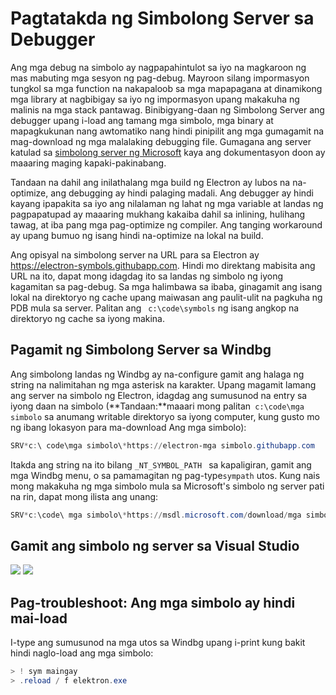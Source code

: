# Pagtatakda ng Simbolong Server sa Debugger

Ang mga debug na simbolo ay nagpapahintulot sa iyo na magkaroon ng mas mabuting mga sesyon ng pag-debug. Mayroon silang impormasyon tungkol sa mga function na nakapaloob sa mga mapapagana at dinamikong mga library at nagbibigay sa iyo ng impormasyon upang makakuha ng malinis na mga stack pantawag. Binibigyang-daan ng Simbolong Server ang debugger upang i-load ang tamang mga simbolo, mga binary at mapagkukunan nang awtomatiko nang hindi pinipilit ang mga gumagamit na mag-download ng mga malalaking debugging file. Gumagana ang server katulad sa [simbolong server ng Microsoft](https://support.microsoft.com/kb/311503) kaya ang dokumentasyon doon ay maaaring maging kapaki-pakinabang.

Tandaan na dahil ang inilathalang mga build ng Electron ay lubos na na-optimize, ang debugging ay hindi palaging madali. Ang debugger ay hindi kayang ipapakita sa iyo ang nilalaman ng lahat ng mga variable at landas ng pagpapatupad ay maaaring mukhang kakaiba dahil sa inlining, hulihang tawag, at iba pang mga pag-optimize ng compiler. Ang tanging workaround ay upang bumuo ng isang hindi na-optimize na lokal na build.

Ang opisyal na simbolong server na URL para sa Electron ay https://electron-symbols.githubapp.com. Hindi mo direktang mabisita ang URL na ito, dapat mong idagdag ito sa landas ng simbolo ng iyong kagamitan sa pag-debug. Sa mga halimbawa sa ibaba, ginagamit ang isang lokal na direktoryo ng cache upang maiwasan ang paulit-ulit na pagkuha ng PDB mula sa server. Palitan ang ` c:\code\symbols` ng isang angkop na direktoryo ng cache sa iyong makina.

## Pagamit ng Simbolong Server sa Windbg

Ang simbolong landas ng Windbg ay na-configure gamit ang halaga ng string na nalimitahan ng mga asterisk na karakter. Upang magamit lamang ang server na simbolo ng Electron, idagdag ang sumusunod na entry sa iyong daan na simbolo (**Tandaan:**maaari mong palitan` c:\code\mga simbolo` sa anumang writable direktoryo sa iyong computer, kung gusto mo ng ibang lokasyon para ma-download Ang mga simbolo):

```powershell
SRV*c:\ code\mga simbolo\*https://electron-mga simbolo.githubapp.com
```

Itakda ang string na ito bilang `_NT_SYMBOL_PATH ` sa kapaligiran, gamit ang mga Windbg menu, o sa pamamagitan ng pag-type`sympath` utos. Kung nais mong makakuha ng mga simbolo mula sa Microsoft's simbolo ng server pati na rin, dapat mong ilista ang unang:

```powershell
SRV*c:\code\ mga simbolo\*https://msdl.microsoft.com/download/mga simbolo;SRV* c:\code\mga simbolo\*https://elektron-symbols.githubapp.com
```

## Gamit ang simbolo ng server sa Visual Studio

<img src='https://mdn.mozillademos.org/files/733/symbol-server-vc8express-menu.jpg' /> <img src='https://mdn.mozillademos.org/files/2497/2005_options.gif' />

## Pag-troubleshoot: Ang mga simbolo ay hindi mai-load

I-type ang sumusunod na mga utos sa Windbg upang i-print kung bakit hindi naglo-load ang mga simbolo:

```powershell
> ! sym maingay
> .reload / f elektron.exe
```